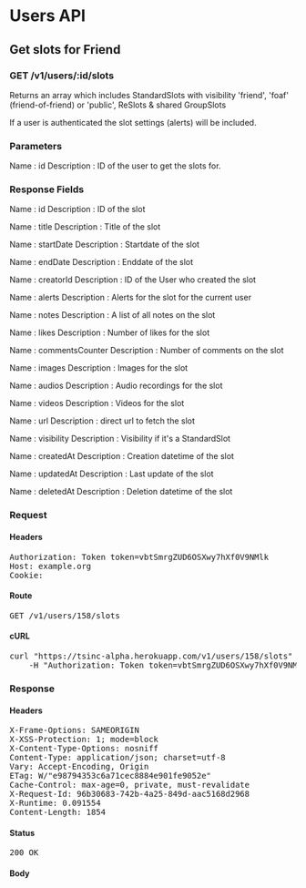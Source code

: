 # Users API

## Get slots for Friend

### GET /v1/users/:id/slots

Returns an array which includes StandardSlots with visibility &#39;friend&#39;, &#39;foaf&#39; (friend-of-friend) or &#39;public&#39;, ReSlots &amp; shared GroupSlots

If a user is authenticated the slot settings (alerts) will be included.

### Parameters

Name : id
Description : ID of the user to get the slots for.


### Response Fields

Name : id
Description : ID of the slot

Name : title
Description : Title of the slot

Name : startDate
Description : Startdate of the slot

Name : endDate
Description : Enddate of the slot

Name : creatorId
Description : ID of the User who created the slot

Name : alerts
Description : Alerts for the slot for the current user

Name : notes
Description : A list of all notes on the slot

Name : likes
Description : Number of likes for the slot

Name : commentsCounter
Description : Number of comments on the slot

Name : images
Description : Images for the slot

Name : audios
Description : Audio recordings for the slot

Name : videos
Description : Videos for the slot

Name : url
Description : direct url to fetch the slot

Name : visibility
Description : Visibility if it&#39;s a StandardSlot

Name : createdAt
Description : Creation datetime of the slot

Name : updatedAt
Description : Last update of the slot

Name : deletedAt
Description : Deletion datetime of the slot

### Request

#### Headers

<pre>Authorization: Token token=vbtSmrgZUD6OSXwy7hXf0V9NMlk
Host: example.org
Cookie: </pre>

#### Route

<pre>GET /v1/users/158/slots</pre>

#### cURL

<pre class="request">curl &quot;https://tsinc-alpha.herokuapp.com/v1/users/158/slots&quot; -X GET \
	-H &quot;Authorization: Token token=vbtSmrgZUD6OSXwy7hXf0V9NMlk&quot;</pre>

### Response

#### Headers

<pre>X-Frame-Options: SAMEORIGIN
X-XSS-Protection: 1; mode=block
X-Content-Type-Options: nosniff
Content-Type: application/json; charset=utf-8
Vary: Accept-Encoding, Origin
ETag: W/&quot;e98794353c6a71cec8884e901fe9052e&quot;
Cache-Control: max-age=0, private, must-revalidate
X-Request-Id: 96b30683-742b-4a25-849d-aac5168d2968
X-Runtime: 0.091554
Content-Length: 1854</pre>

#### Status

<pre>200 OK</pre>

#### Body

```javascript

```
